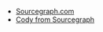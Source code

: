 - [Sourcegraph.com](https://sourcegraph.com/)
- [Cody from Sourcegraph](https://sourcegraph.com/cody)